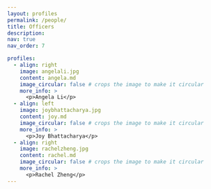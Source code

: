 ```yaml
---
layout: profiles
permalink: /people/
title: Officers
description: 
nav: true
nav_order: 7

profiles:
  - align: right
    image: angelali.jpg
    content: angela.md
    image_circular: false # crops the image to make it circular
    more_info: >
      <p>Angela Li</p>
  - align: left
    image: joybhattacharya.jpg
    content: joy.md
    image_circular: false # crops the image to make it circular
    more_info: >
      <p>Joy Bhattacharya</p>
  - align: right
    image: rachelzheng.jpg
    content: rachel.md
    image_circular: false # crops the image to make it circular
    more_info: >
      <p>Rachel Zheng</p>
---
```

